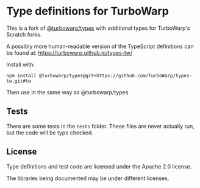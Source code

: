 # Type definitions for TurboWarp

This is a fork of [@turbowarp/types](https://github.com/TurboWarp/types) with additional types for TurboWarp's Scratch forks.

A possibly more human-readable version of the TypeScript definitions can be found at: https://turbowarp.github.io/types-tw/

Install with:

```
npm install @turbowarp/types@git+https://github.com/TurboWarp/types-tw.git#tw
```

Then use in the same way as @turbowarp/types.

<!--
# Type definitions for the Scratch VM and editor

Scratch doesn't provide type definitions for their libraries, so we wrote our own.

This repository only contains types for the vanilla (LLK) Scratch runtime and editor. For the additional types in the TurboWarp runtimes, see [@turbowarp/types-tw](https://github.com/TurboWarp/types-tw).

A possibly more human-readable version of the TypeScript definitions can be found at: https://turbowarp.github.io/types/

|Module|Status|
|:-:|:-:|
|scratch-vm|✅|
|scratch-render|✅|
|scratch-svg-renderer|✅|
|scratch-render-fonts|✅|
|scratch-audio|✅|
|scratch-storage|✅|
|scratch-parser|✅|
|scratch-blocks|🚧|
|scratch-gui redux|✅|
|scratch-paint redux|✅|
|scratch-www redux|❌|

## Using from npm

First, install the types:

```
npm install @turbowarp/types
```

Next, you must use `tsconfig.json` to configure TypeScript to know how to find the types.

```json5
{
  "compilerOptions": {
    // If you use require() or "module": "CommonJS", remove these lines.
    // If you use "module": "ES6", synthetic default imports are required.
    "module": "ES6",
    "allowSyntheticDefaultImports": true,

    // Tell TypeScript where to find the types for Scratch libraries.
    "paths": {
      "scratch-vm": ["./node_modules/@turbowarp/types/index.d.ts"],
      "scratch-render": ["./node_modules/@turbowarp/types/index.d.ts"],
      "scratch-svg-renderer": ["./node_modules/@turbowarp/types/index.d.ts"],
      "scratch-render-fonts": ["./node_modules/@turbowarp/types/index.d.ts"],
      "scratch-storage": ["./node_modules/@turbowarp/types/index.d.ts"],
      "scratch-audio": ["./node_modules/@turbowarp/types/index.d.ts"],
      "scratch-parser": ["./node_modules/@turbowarp/types/index.d.ts"],
      "scratch-blocks": ["./node_modules/@turbowarp/types/index.d.ts"]
    },

    // Recommended strictness settings. Change as you please.
    "strictNullChecks": true,
    "noImplicitAny": true,
    "noImplicitThis": true
  }
}
```

Then in your JavaScript or TypeScript:

```js
import VM from 'scratch-vm';
const vm = new VM();
vm.loadProject(/* read a project somehow */ new ArrayBuffer(100))
  .then(() => {
    vm.start();
    vm.greenFlag();
  });
```

Or if you still use require():

```js
const VM = require('scratch-vm');
const vm = new VM();
vm.loadProject(/* read a project somehow */ new ArrayBuffer(100))
  .then(() => {
    vm.start();
    vm.greenFlag();
  });
```
-->

## Tests

There are some tests in the `tests` folder. These files are never actually run, but the code will be type checked.

## License

Type definitions and test code are licensed under the Apache 2.0 license.

The libraries being documented may be under different licenses.
